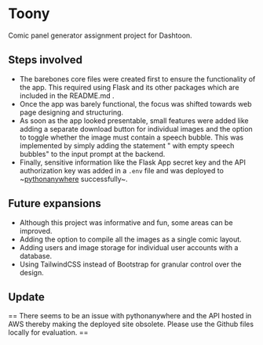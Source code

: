 # Toony
Comic panel generator assignment project for Dashtoon.

## Steps involved
 - The barebones core files were created first to ensure the functionality of the app. This required using Flask and its other packages which are included in the README.md . 
 - Once the app was barely functional, the focus was shifted towards web page designing and structuring.
 - As soon as the app looked presentable, small features were added like adding a separate download button for individual images and the option to toggle whether the image must contain a speech bubble. This was implemented by simply adding the statement " with empty speech bubbles" to the input prompt at the backend. 
 - Finally, sensitive information like the Flask App secret key and the API authorization key was added in a `.env` file and was deployed to ~[pythonanywhere](https://toony.pythonanywhere.com/) successfully~.

## Future expansions
 - Although this project was informative and fun, some areas can be improved.
 - Adding the option to compile all the images as a single comic layout.
 - Adding users and image storage for individual user accounts with a database.
 - Using TailwindCSS instead of Bootstrap for granular control over the design.

## Update
== There seems to be an issue with pythonanywhere and the API hosted in AWS thereby making the deployed site obsolete. Please use the Github files locally for evaluation. ==
